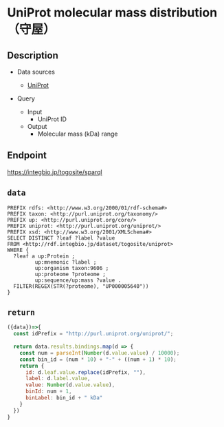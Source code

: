 # UniProt molecular mass distribution（守屋）

## Description

- Data sources
    - [UniProt](https://www.uniprot.org/)

- Query
    - Input
        - UniProt ID
    - Output
        - Molecular mass (kDa) range

## Endpoint
https://integbio.jp/togosite/sparql

## `data`
```sparql
PREFIX rdfs: <http://www.w3.org/2000/01/rdf-schema#>
PREFIX taxon: <http://purl.uniprot.org/taxonomy/>
PREFIX up: <http://purl.uniprot.org/core/>
PREFIX uniprot: <http://purl.uniprot.org/uniprot/>
PREFIX xsd: <http://www.w3.org/2001/XMLSchema#>
SELECT DISTINCT ?leaf ?label ?value        
FROM <http://rdf.integbio.jp/dataset/togosite/uniprot>
WHERE {
  ?leaf a up:Protein ;
         up:mnemonic ?label ;
         up:organism taxon:9606 ;
         up:proteome ?proteome ;
         up:sequence/up:mass ?value .
  FILTER(REGEX(STR(?proteome), "UP000005640"))
}
```

## `return`
```javascript
({data})=>{
  const idPrefix = "http://purl.uniprot.org/uniprot/";
  
  return data.results.bindings.map(d => {
    const num = parseInt(Number(d.value.value) / 10000);
    const bin_id = (num * 10) + "-" + ((num + 1) * 10);
    return {
      id: d.leaf.value.replace(idPrefix, ""),
      label: d.label.value,
      value: Number(d.value.value),
      binId: num + 1,
      binLabel: bin_id + " kDa"
    }
  })
}
```